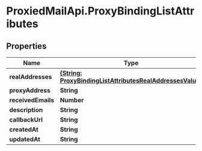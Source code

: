 # ProxiedMailApi.ProxyBindingListAttributes

## Properties

Name | Type | Description | Notes
------------ | ------------- | ------------- | -------------
**realAddresses** | [**{String: ProxyBindingListAttributesRealAddressesValue}**](ProxyBindingListAttributesRealAddressesValue.md) |  | [optional] 
**proxyAddress** | **String** |  | [optional] 
**receivedEmails** | **Number** |  | [optional] 
**description** | **String** |  | [optional] 
**callbackUrl** | **String** |  | [optional] 
**createdAt** | **String** |  | [optional] 
**updatedAt** | **String** |  | [optional] 


